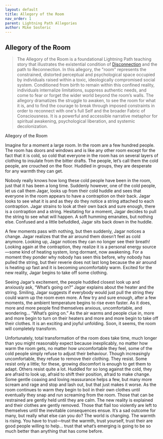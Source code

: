 ```yaml
---
layout: default
title: Allegory of the Room
nav_order: 1
parent: Lightning Path Allegories
author: Mike Sosteric
---
```

## Allegory of the Room
>The Allegory of the Room is a foundational Lightning Path teaching story that illustrates the existential condition of [Disconnection](https://spiritwiki.lightningpath.org/index.php/Disconnectin) and the path to Reconnection. In this allegory, the "room" represents the constrained, distorted perceptual and psychological space occupied by individuals raised within a toxic, ideologically compromised social system. Conditioned from birth to remain within this confined reality, individuals internalize limitations, suppress authentic needs, and come to fear or forget the wider world beyond the room’s walls. The allegory dramatizes the struggle to awaken, to see the room for what it is, and to find the courage to break through imposed constraints in order to reconnect with one's full Self and the broader Fabric of Consciousness. It is a powerful and accessible narrative metaphor for spiritual awakening, psychological liberation, and systemic decolonization.

Allegory of the Room

Imagine for a moment a large room. In the room are a few hundred people. The room has doors and windows and is like any other room except for the fact that it is cold, so cold that everyone in the room has on several layers of clothing to insulate from the bitter drafts. The people, let’s call them the cold people, are crouched on the floor. Huddled in groups, they are desperate for any warmth they can get.

Nobody really knows how long these cold people have been in the room, just that it has been a long time. Suddenly however, one of the cold people, let us call them Jagar, looks up from their cold huddle and sees that everyone in the room appears to have a contraption on their back. Jagar looks to see what it is and as they do they notice a string attached to each contraption. Jagar strains to look at their own back and sure enough, there is a contraption and a string. Hesitating for a moment, Jagar decides to pull the string to see what will happen. A soft humming emanates, but nothing else. Confused and a little befuddled, Jagar sits back down in the huddle. 

A few moments pass with nothing, but then suddenly, Jagar notices a change. Jagar realizes that the air around them doesn’t feel as cold anymore. Looking up, Jagar notices they can no longer see their breath! Looking again at the contraption, they realize it is a personal energy source—some kind of heating system, long dormant, now awakening. For a moment they ponder why nobody has seen this before, why nobody has pulled the string, but their reverie does not last long because the air around is heating up fast and it is becoming uncomfortably warm. Excited for the new reality, Jagar begins to take off some clothing. 

Seeing Jagar’s excitement, the people huddled closest look up and anxiously ask, “What’s going on?” Jagar explains about the heater and the string. Smiling, Jagar suggests if everybody would just pull the string they could warm up the room even more. A few try and sure enough, after a few moments, the ambient temperature begins to rise even faster. As it does, more and more people find themselves anxious, uncomfortable, and wondering... “What’s going on.” As the air warms and people clue in, more and more begin to turn on their heaters and more and more begin to take off their clothes. It is an exciting and joyful unfolding. Soon, it seems, the room will completely transform. 

Unfortunately, total transformation of the room does take time, much longer than you might reasonably expect because inexplicably, no matter how warm the room gets, no matter how uncomfortable they feel, some of the cold people simply refuse to adjust their behaviour. Though increasingly uncomfortable, they refuse to remove their clothing. They resist. Some resist only a little; for these, growing discomfort is enough to get them to adapt. Others resist quite a lot. Huddled for so long against the cold, they are afraid to look up, afraid to shift their position, afraid to make change. Some gentle coaxing and loving reassurance helps a few, but many more scream and rage and stop and lash out, but that just makes it worse. As the room continues to warm they begin to boil in their own clothes until eventually they snap and run screaming from the room. Those that can be restrained are gently held until they are calm. The new reality is explained and their clothes are gently removed. Those that flail too violently are left to themselves until the inevitable consequences ensue.  It’s a sad outcome for many, but really what else can you do? The world is changing. The warmth is rising. You have to trust—trust the warmth, trust yourself, trust their are good people willing to help... trust that what’s emerging is going to be so much better than anything that has come before.       
